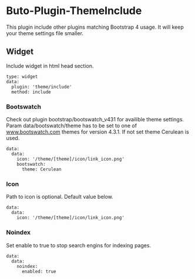 # Buto-Plugin-ThemeInclude
This plugin include other plugins matching Bootstrap 4 usage. It will keep your theme settings file smaller.
## Widget
Include widget in html head section.
```
type: widget
data:
  plugin: 'theme/include'
  method: include
```
### Bootswatch
Check out plugin bootstrap/bootswatch_v431 for availible theme settings. Param data/bootswatch/theme has to be set to one of www.bootswatch.com themes for version 4.3.1. If not set theme Cerulean is used.
```
data:
  data:
    icon: '/theme/[theme]/icon/link_icon.png'
    bootswatch:
      theme: Cerulean
```
### Icon
Path to icon is optional. Default value below.
```
data:
  data:
    icon: '/theme/[theme]/icon/link_icon.png'
```
### Noindex
Set enable to true to stop search engins for indexing pages.
```
data:
  data:
    noindex:
      enabled: true
```
